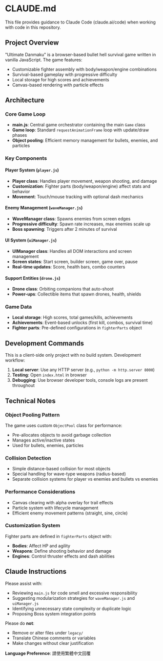 # CLAUDE.md

This file provides guidance to Claude Code (claude.ai/code) when working with code in this repository.

## Project Overview

"Ultimate Danmaku" is a browser-based bullet hell survival game written in vanilla JavaScript. The game features:
- Customizable fighter assembly with body/weapon/engine combinations
- Survival-based gameplay with progressive difficulty
- Local storage for high scores and achievements
- Canvas-based rendering with particle effects

## Architecture

### Core Game Loop
- **main.js**: Central game orchestrator containing the main `Game` class
- **Game loop**: Standard `requestAnimationFrame` loop with update/draw phases
- **Object pooling**: Efficient memory management for bullets, enemies, and particles

### Key Components

#### Player System (`player.js`)
- **Player class**: Handles player movement, weapon shooting, and damage
- **Customization**: Fighter parts (body/weapon/engine) affect stats and behavior
- **Movement**: Touch/mouse tracking with optional dash mechanics

#### Enemy Management (`waveManager.js`)
- **WaveManager class**: Spawns enemies from screen edges
- **Progressive difficulty**: Spawn rate increases, max enemies scale up
- **Boss spawning**: Triggers after 2 minutes of survival

#### UI System (`uiManager.js`)
- **UIManager class**: Handles all DOM interactions and screen management
- **Screen states**: Start screen, builder screen, game over, pause
- **Real-time updates**: Score, health bars, combo counters

#### Support Entities (`drone.js`)
- **Drone class**: Orbiting companions that auto-shoot
- **Power-ups**: Collectible items that spawn drones, health, shields

### Game Data
- **Local storage**: High scores, total games/kills, achievements
- **Achievements**: Event-based unlocks (first kill, combos, survival time)
- **Fighter parts**: Pre-defined configurations in `fighterParts` object

## Development Commands

This is a client-side only project with no build system. Development workflow:

1. **Local server**: Use any HTTP server (e.g., `python -m http.server 8000`)
2. **Testing**: Open `index.html` in browser
3. **Debugging**: Use browser developer tools, console logs are present throughout

## Technical Notes

### Object Pooling Pattern
The game uses custom `ObjectPool` class for performance:
- Pre-allocates objects to avoid garbage collection
- Manages active/inactive states
- Used for bullets, enemies, particles

### Collision Detection
- Simple distance-based collision for most objects
- Special handling for wave-type weapons (radius-based)
- Separate collision systems for player vs enemies and bullets vs enemies

### Performance Considerations
- Canvas clearing with alpha overlay for trail effects
- Particle system with lifecycle management
- Efficient enemy movement patterns (straight, sine, circle)

### Customization System
Fighter parts are defined in `fighterParts` object with:
- **Bodies**: Affect HP and agility
- **Weapons**: Define shooting behavior and damage
- **Engines**: Control thruster effects and dash abilities

## Claude Instructions

Please assist with:
- Reviewing `main.js` for code smell and excessive responsibility
- Suggesting modularization strategies for `waveManager.js` and `uiManager.js`
- Identifying unnecessary state complexity or duplicate logic
- Proposing Boss system integration points

Please do **not**:
- Remove or alter files under `legacy/`
- Translate Chinese comments or variables
- Make changes without clear justification

**Language Preference**: 請使用繁體中文回覆